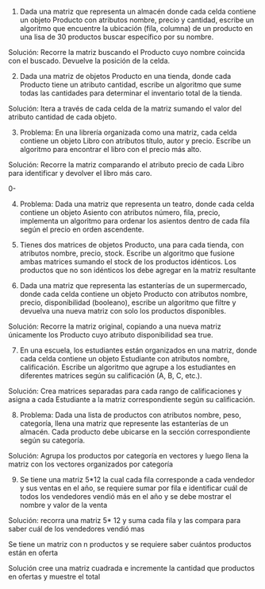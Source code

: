 1. Dada una matriz que representa un almacén donde cada celda contiene un objeto Producto con atributos nombre, precio y cantidad, escribe un algoritmo que encuentre la ubicación (fila, columna) de un producto en una lisa de 30 productos buscar específico por su nombre. 

Solución: Recorre la matriz buscando el Producto cuyo nombre coincida con el buscado. Devuelve la posición de la celda. 

 

2. Dada una matriz de objetos Producto en una tienda, donde cada Producto tiene un atributo cantidad, escribe un algoritmo que sume todas las cantidades para determinar el inventario total de la tienda. 

Solución: Itera a través de cada celda de la matriz sumando el valor del atributo cantidad de cada objeto. 

 

 

3. Problema: En una librería organizada como una matriz, cada celda contiene un objeto Libro con atributos título, autor y precio. Escribe un algoritmo para encontrar el libro con el precio más alto. 

Solución: Recorre la matriz comparando el atributo precio de cada Libro para identificar y devolver el libro más caro. 

0- 

 

4. Problema: Dada una matriz que representa un teatro, donde cada celda contiene un objeto Asiento con atributos número, fila, precio, implementa un algoritmo para ordenar los asientos dentro de cada fila según el precio en orden ascendente. 

 

 

5. Tienes dos matrices de objetos Producto, una para cada tienda, con atributos nombre, precio, stock. Escribe un algoritmo que fusione ambas matrices sumando el stock de los productos idénticos. Los productos que no son idénticos los debe agregar en la matriz resultante 

 

 

6. Dada una matriz que representa las estanterías de un supermercado, donde cada celda contiene un objeto Producto con atributos nombre, precio, disponibilidad (booleano), escribe un algoritmo que filtre y devuelva una nueva matriz con solo los productos disponibles. 

Solución: Recorre la matriz original, copiando a una nueva matriz únicamente los Producto cuyo atributo disponibilidad sea true. 

 

 

7. En una escuela, los estudiantes están organizados en una matriz, donde cada celda contiene un objeto Estudiante con atributos nombre, calificación. Escribe un algoritmo que agrupe a los estudiantes en diferentes matrices según su calificación (A, B, C, etc.). 

Solución: Crea matrices separadas para cada rango de calificaciones y asigna a cada Estudiante a la matriz correspondiente según su calificación. 

 

8. Problema: Dada una lista de productos con atributos nombre, peso, categoría, llena una matriz que represente las estanterías de un almacén. Cada producto debe ubicarse en la sección correspondiente según su categoría. 

Solución: Agrupa los productos por categoría en vectores y luego llena la matriz con los vectores organizados por categoría  

 

9. Se tiene una matriz 5*12 la cual cada fila corresponde a cada vendedor y sus ventas en el año, se requiere sumar por fila e identificar cuál de todos los vendedores vendió más en el año y se debe mostrar el nombre y valor de la venta  

Solución: recorra una matriz 5* 12 y suma cada fila y las compara para saber cuál de los vendedores vendió mas 

 

Se tiene un matriz con n productos y se requiere saber cuántos productos están en oferta 

Solución cree una matriz cuadrada e incremente la cantidad que productos en ofertas y muestre el total  

 

